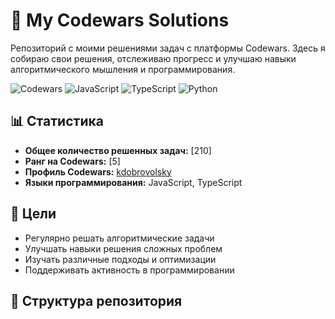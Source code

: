# 🧠 My Codewars Solutions

Репозиторий с моими решениями задач с платформы Codewars. Здесь я собираю свои решения, отслеживаю прогресс и улучшаю навыки алгоритмического мышления и программирования.

![Codewars](https://www.codewars.com/users/kdobrovolsky/badges/large)
![JavaScript](https://img.shields.io/badge/JavaScript-F7DF1E?style=for-the-badge&logo=javascript&logoColor=black)
![TypeScript](https://img.shields.io/badge/TypeScript-007ACC?style=for-the-badge&logo=typescript&logoColor=white)
![Python](https://img.shields.io/badge/Python-3776AB?style=for-the-badge&logo=python&logoColor=white)

## 📊 Статистика

- **Общее количество решенных задач:** [210]
- **Ранг на Codewars:** [5]
- **Профиль Codewars:** [kdobrovolsky](https://www.codewars.com/users/kdobrovolsky)
- **Языки программирования:** JavaScript, TypeScript

## 🎯 Цели

- Регулярно решать алгоритмические задачи
- Улучшать навыки решения сложных проблем
- Изучать различные подходы и оптимизации
- Поддерживать активность в программировании

## 📁 Структура репозитория
